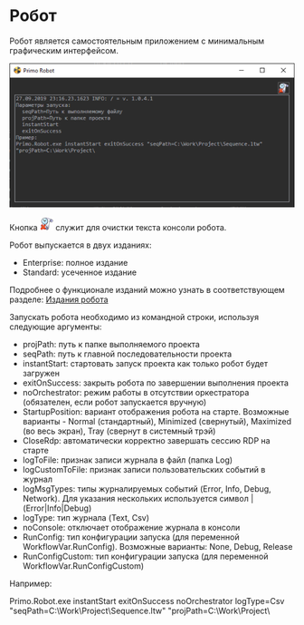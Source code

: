 # Робот

Робот является самостоятельным приложением с минимальным графическим интерфейсом.

![](<../../.gitbook/assets/0 (8).png>)

Кнопка ![](<../../.gitbook/assets/1 (18).png>) служит для очистки текста консоли робота.

Робот выпускается в двух изданиях:

* Enterprise: полное издание
* Standard: усеченное издание

Подробнее о функционале изданий можно узнать в соответствующем разделе:  [Издания робота](robot\_editions.md)

Запускать робота необходимо из командной строки, используя следующие аргументы:

* projPath: путь к папке выполняемого проекта
* seqPath: путь к главной последовательности проекта
* instantStart: стартовать запуск проекта как только робот будет загружен
* exitOnSuccess: закрыть робота по завершении выполнения проекта
* noOrchestrator: режим работы в отсутствии оркестратора (обязателен, если робот запускается вручную)
* StartupPosition: вариант отображения робота на старте. Возможные варианты - Normal (стандартный), Minimized (свернутый), Maximized (во весь экран), Tray (свернут в системный трэй)
* CloseRdp: автоматически корректно завершать сессию RDP на старте
* logToFile: признак записи журнала в файл (папка Log)
* logCustomToFile: признак записи пользовательских событий в журнал
* logMsgTypes: типы журналируемых событий (Error, Info, Debug, Network). Для указания нескольких используется символ | (Error|Info|Debug)
* logType: тип журнала (Text, Csv)
* noConsole: отключает отображение журнала в консоли
* RunConfig: тип конфигурации запуска (для переменной WorkflowVar.RunConfig). Возможные варианты: None, Debug, Release
* RunConfigCustom: тип конфигурации запуска (для переменной WorkflowVar.RunConfigCustom)

Например:

Primo.Robot.exe instantStart exitOnSuccess noOrchestrator logType=Csv "seqPath=C:\Work\Project\Sequence.ltw" "projPath=C:\Work\Project\\
